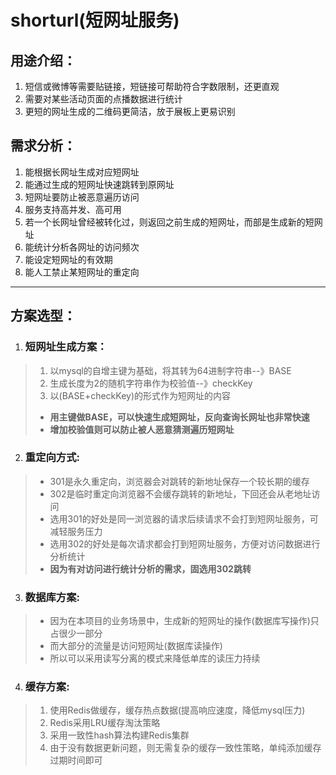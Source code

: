 # shorturl(短网址服务)
## 用途介绍：
1. 短信或微博等需要贴链接，短链接可帮助符合字数限制，还更直观
2. 需要对某些活动页面的点播数据进行统计
3. 更短的网址生成的二维码更简洁，放于展板上更易识别
## 需求分析：
1. 能根据长网址生成对应短网址
2. 能通过生成的短网址快速跳转到原网址
3. 短网址要防止被恶意遍历访问
4. 服务支持高并发、高可用
5. 若一个长网址曾经被转化过，则返回之前生成的短网址，而部是生成新的短网址
6. 能统计分析各网址的访问频次
7. 能设定短网址的有效期
8. 能人工禁止某短网址的重定向
---
## 方案选型：
1. ### 短网址生成方案：
> 1. 以mysql的自增主键为基础，将其转为64进制字符串--》BASE
> 2. 生成长度为2的随机字符串作为校验值--》checkKey
> 3. 以(BASE+checkKey)的形式作为短网址的内容
> + **用主键做BASE，可以快速生成短网址，反向查询长网址也非常快速**
> + **增加校验值则可以防止被人恶意猜测遍历短网址**

2. ### 重定向方式:
> + 301是永久重定向，浏览器会对跳转的新地址保存一个较长期的缓存
> + 302是临时重定向浏览器不会缓存跳转的新地址，下回还会从老地址访问
> + 选用301的好处是同一浏览器的请求后续请求不会打到短网址服务，可减轻服务压力
> + 选用302的好处是每次请求都会打到短网址服务，方便对访问数据进行分析统计
> + **因为有对访问进行统计分析的需求，固选用302跳转**

3. ### 数据库方案:
> + 因为在本项目的业务场景中，生成新的短网址的操作(数据库写操作)只占很少一部分
> + 而大部分的流量是访问短网址(数据库读操作)
> + 所以可以采用读写分离的模式来降低单库的读压力持续

4. ### 缓存方案:
> 1. 使用Redis做缓存，缓存热点数据(提高响应速度，降低mysql压力)
> 2. Redis采用LRU缓存淘汰策略
> 3. 采用一致性hash算法构建Redis集群
> 4. 由于没有数据更新问题，则无需复杂的缓存一致性策略，单纯添加缓存过期时间即可